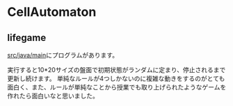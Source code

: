 # CellAutomaton
##  lifegame
[src/java/main](https://github.com/mocomocco/CellAutomaton/tree/master/src/main/java)にプログラムがあります。

実行すると10*20サイズの盤面で初期状態がランダムに定まり、停止されるまで更新し続けます。
単純なルールが4つしかないのに複雑な動きをするのがとても面白く、また、ルールが単純なことから授業でも取り上げられたようなゲームを作れたら面白いなと思いました。
